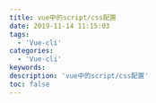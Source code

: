 ```yaml
---
title: vue中的script/css配置
date: 2019-11-14 11:15:03
tags:
  - 'Vue-cli'
categories:
  - 'Vue-cli'
keywords:
description: 'vue中的script/css配置'
toc: false
---
```

